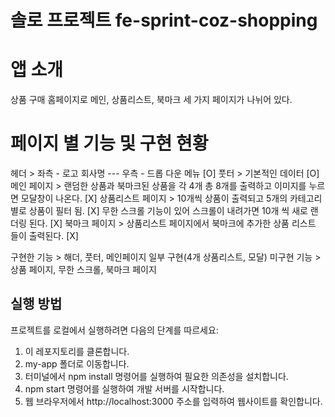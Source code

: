 # 솔로 프로젝트 fe-sprint-coz-shopping 

# 앱 소개 
 상품 구매 홈페이지로 
 메인, 상품리스트, 북마크 세 가지 페이지가 나뉘어 있다.

# 페이지 별 기능 및 구현 현황
 헤더 > 좌측 - 로고 회사명 --- 우측 - 드롭 다운 메뉴  [O]
 풋터 > 기본적인 데이터 [O]
 메인 페이지 > 랜덤한 상품과 북마크된 상품을 각 4개 총 8개를 출력하고 이미지를 누르면 모달창이 나온다. [X]
 상품리스트 페이지 > 10개씩 상품이 출력되고 5개의 카테고리 별로 상품이 필터 됨. [X]
 무한 스크롤 기능이 있어 스크롤이 내려가면 10개 씩 새로 랜더링 된다. [X]
 북마크 페이지 > 상품리스트 페이지에서 북마크에 추가한 상품 리스트 들이 출력된다. [X]

 구현한 기능 > 해더, 풋터, 메인페이지 일부 구현(4개 상품리스트, 모달)
 미구현 기능 > 상품 페이지, 무한 스크롤, 북마크 페이지

## 실행 방법
프로젝트를 로컬에서 실행하려면 다음의 단계를 따르세요:

1. 이 레포지토리를 클론합니다.
2. my-app 폴더로 이동합니다.
3. 터미널에서 npm install 명령어를 실행하여 필요한 의존성을 설치합니다.
4. npm start 명령어를 실행하여 개발 서버를 시작합니다.
5. 웹 브라우저에서 http://localhost:3000 주소를 입력하여 웹사이트를 확인합니다.
